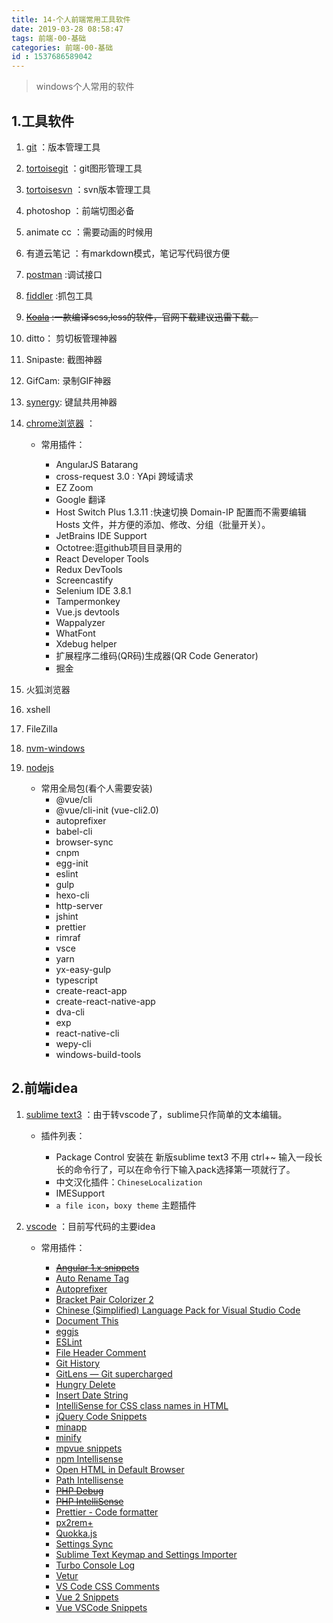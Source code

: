 ```yaml
---
title: 14-个人前端常用工具软件
date: 2019-03-28 08:58:47
tags: 前端-00-基础
categories: 前端-00-基础
id : 1537686589042
---
```

> windows个人常用的软件
## 1.工具软件
1. [git](https://git-scm.com/downloads) ：版本管理工具

2. [tortoisegit](https://tortoisegit.org/) ：git图形管理工具

3. [tortoisesvn](https://tortoisesvn.net/) ：svn版本管理工具

4. photoshop ：前端切图必备

5. animate cc ：需要动画的时候用

6. 有道云笔记 ：有markdown模式，笔记写代码很方便

7. [postman](https://www.getpostman.com/) :调试接口

8. [fiddler](https://www.telerik.com/fiddler) :抓包工具

9. ~~[Koala](http://koala-app.com/index-zh.html) :一款编译scss,less的软件，官网下载建议迅雷下载。~~

10. ditto： 剪切板管理神器

11. Snipaste: 截图神器

12. GifCam: 录制GIF神器

13. [synergy](https://sourceforge.net/projects/synergy-stable-builds/): 键鼠共用神器
 
14. [chrome浏览器](http://www.google.cn/chrome/browser/desktop/index.html) ：
    
    - 常用插件：

         - AngularJS Batarang
         - cross-request 3.0 : YApi 跨域请求
         - EZ Zoom
         - Google 翻译
         - Host Switch Plus 1.3.11 :快速切换 Domain-IP 配置而不需要编辑 Hosts 文件，并方便的添加、修改、分组（批量开关）。
         - JetBrains IDE Support
         - Octotree:逛github项目目录用的
         - React Developer Tools
         - Redux DevTools
         - Screencastify 
         - Selenium IDE 3.8.1
         - Tampermonkey
         - Vue.js devtools
         - Wappalyzer
         - WhatFont
         - Xdebug helper
         - 扩展程序二维码(QR码)生成器(QR Code Generator)
         - 掘金
         
15. 火狐浏览器
16. xshell
17. FileZilla 
18. [nvm-windows](https://github.com/coreybutler/nvm-windows)
19. [nodejs](https://nodejs.org/en/)
    
    - 常用全局包(看个人需要安装)
        - @vue/cli
        - @vue/cli-init (vue-cli2.0)
        - autoprefixer
        - babel-cli
        - browser-sync
        - cnpm
        - egg-init
        - eslint
        - gulp
        - hexo-cli
        - http-server
        - jshint
        - prettier
        - rimraf
        - vsce
        - yarn
        - yx-easy-gulp
        - typescript
        - create-react-app
        - create-react-native-app
        - dva-cli
        - exp
        - react-native-cli
        - wepy-cli
        - windows-build-tools

## 2.前端idea

1. [sublime text3](http://www.sublimetext.com/) ：由于转vscode了，sublime只作简单的文本编辑。
    - 插件列表：

        - Package Control 安装在 新版sublime text3 不用 ctrl+~ 输入一段长长的命令行了，可以在命令行下输入pack选择第一项就行了。
        - 中文汉化插件：`ChineseLocalization`
        - IMESupport
        - `a file icon`，`boxy theme` 主题插件
    
2. [vscode](https://code.visualstudio.com/) ：目前写代码的主要idea

    - 常用插件：
        
        - [~~Angular 1.x snippets~~](https://marketplace.visualstudio.com/items?itemName=lperdomo.angular1-code-snippets-johnpapastyle)
        - [Auto Rename Tag](https://marketplace.visualstudio.com/items?itemName=formulahendry.auto-rename-tag)
        - [Autoprefixer](https://marketplace.visualstudio.com/items?itemName=mrmlnc.vscode-autoprefixer)
        - [Bracket Pair Colorizer 2](https://marketplace.visualstudio.com/items?itemName=CoenraadS.bracket-pair-colorizer-2)
        - [Chinese (Simplified) Language Pack for Visual Studio Code](https://marketplace.visualstudio.com/items?itemName=MS-CEINTL.vscode-language-pack-zh-hans)
        - [Document This](https://marketplace.visualstudio.com/items?itemName=joelday.docthis)
        - [eggjs](https://marketplace.visualstudio.com/items?itemName=atian25.eggjs)
        - [ESLint](https://marketplace.visualstudio.com/items?itemName=dbaeumer.vscode-eslint)
        - [File Header Comment](https://marketplace.visualstudio.com/items?itemName=doi.fileheadercomment)
        - [Git History](https://marketplace.visualstudio.com/items?itemName=donjayamanne.githistory)
        - [GitLens — Git supercharged](https://marketplace.visualstudio.com/items?itemName=eamodio.gitlens)
        - [Hungry Delete](https://marketplace.visualstudio.com/items?itemName=jasonlhy.hungry-delete)
        - [Insert Date String](https://marketplace.visualstudio.com/items?itemName=jsynowiec.vscode-insertdatestring)
        - [IntelliSense for CSS class names in HTML](https://marketplace.visualstudio.com/items?itemName=Zignd.html-css-class-completion)
        - [jQuery Code Snippets](https://marketplace.visualstudio.com/items?itemName=donjayamanne.jquerysnippets)
        - [minapp](https://marketplace.visualstudio.com/items?itemName=qiu8310.minapp-vscode)
        - [minify](https://marketplace.visualstudio.com/items?itemName=HookyQR.minify)
        - [mpvue snippets](https://marketplace.visualstudio.com/items?itemName=banxi.mpvue-snippets)
        - [npm Intellisense](https://marketplace.visualstudio.com/items?itemName=christian-kohler.npm-intellisense)
        - [Open HTML in Default Browser](https://marketplace.visualstudio.com/items?itemName=peakchen90.open-html-in-browser)
        - [Path Intellisense](https://marketplace.visualstudio.com/items?itemName=christian-kohler.path-intellisense)
        - [~~PHP Debug~~](https://marketplace.visualstudio.com/items?itemName=felixfbecker.php-debug)
        - [~~PHP IntelliSense~~](https://marketplace.visualstudio.com/items?itemName=felixfbecker.php-intellisense)
        - [Prettier - Code formatter](https://marketplace.visualstudio.com/items?itemName=esbenp.prettier-vscode)
        - [px2rem+](https://marketplace.visualstudio.com/items?itemName=hex-ci.px2rem-plus)
        - [Quokka.js](https://marketplace.visualstudio.com/items?itemName=WallabyJs.quokka-vscode)
        - [Settings Sync](https://marketplace.visualstudio.com/items?itemName=Shan.code-settings-sync)
        - [Sublime Text Keymap and Settings Importer](https://marketplace.visualstudio.com/items?itemName=ms-vscode.sublime-keybindings)
        - [Turbo Console Log](https://marketplace.visualstudio.com/items?itemName=ChakrounAnas.turbo-console-log)
        - [Vetur](https://marketplace.visualstudio.com/items?itemName=octref.vetur)
        - [VS Code CSS Comments](https://marketplace.visualstudio.com/items?itemName=ashhitch.vs-code-css-comments)
        - [Vue 2 Snippets](https://marketplace.visualstudio.com/items?itemName=hollowtree.vue-snippets)
        - [Vue VSCode Snippets](https://marketplace.visualstudio.com/items?itemName=sdras.vue-vscode-snippets)
